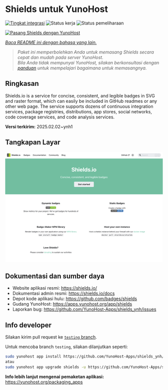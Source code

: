 <!--
N.B.: README ini dibuat secara otomatis oleh <https://github.com/YunoHost/apps/tree/master/tools/readme_generator>
Ini TIDAK boleh diedit dengan tangan.
-->

# Shields untuk YunoHost

[![Tingkat integrasi](https://apps.yunohost.org/badge/integration/shields)](https://ci-apps.yunohost.org/ci/apps/shields/)
![Status kerja](https://apps.yunohost.org/badge/state/shields)
![Status pemeliharaan](https://apps.yunohost.org/badge/maintained/shields)

[![Pasang Shields dengan YunoHost](https://install-app.yunohost.org/install-with-yunohost.svg)](https://install-app.yunohost.org/?app=shields)

*[Baca README ini dengan bahasa yang lain.](./ALL_README.md)*

> *Paket ini memperbolehkan Anda untuk memasang Shields secara cepat dan mudah pada server YunoHost.*  
> *Bila Anda tidak mempunyai YunoHost, silakan berkonsultasi dengan [panduan](https://yunohost.org/install) untuk mempelajari bagaimana untuk memasangnya.*

## Ringkasan

Shields.io is a service for concise, consistent, and legible badges in SVG and raster format, which can easily be included in GitHub readmes or any other web page. The service supports dozens of continuous integration services, package registries, distributions, app stores, social networks, code coverage services, and code analysis services.

**Versi terkirim:** 2025.02.02~ynh1

## Tangkapan Layar

![Tangkapan Layar pada Shields](./doc/screenshots/screenshot.png)

## Dokumentasi dan sumber daya

- Website aplikasi resmi: <https://shields.io/>
- Dokumentasi admin resmi: <https://shields.io/docs>
- Depot kode aplikasi hulu: <https://github.com/badges/shields>
- Gudang YunoHost: <https://apps.yunohost.org/app/shields>
- Laporkan bug: <https://github.com/YunoHost-Apps/shields_ynh/issues>

## Info developer

Silakan kirim pull request ke [`testing` branch](https://github.com/YunoHost-Apps/shields_ynh/tree/testing).

Untuk mencoba branch `testing`, silakan dilanjutkan seperti:

```bash
sudo yunohost app install https://github.com/YunoHost-Apps/shields_ynh/tree/testing --debug
atau
sudo yunohost app upgrade shields -u https://github.com/YunoHost-Apps/shields_ynh/tree/testing --debug
```

**Info lebih lanjut mengenai pemaketan aplikasi:** <https://yunohost.org/packaging_apps>
